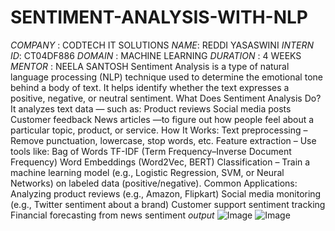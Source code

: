# SENTIMENT-ANALYSIS-WITH-NLP
*COMPANY* : CODTECH IT SOLUTIONS
*NAME*: REDDI YASASWINI 
*INTERN ID*: CT04DF886 
*DOMAIN* : MACHINE LEARNING 
*DURATION* : 4 WEEKS 
*MENTOR* : NEELA SANTOSH 
Sentiment Analysis is a type of natural language processing (NLP) technique used to determine the emotional tone behind a body of text. It helps identify whether the text expresses a positive, negative, or neutral sentiment.
What Does Sentiment Analysis Do?
It analyzes text data — such as:
Product reviews
Social media posts
Customer feedback
News articles
—to figure out how people feel about a particular topic, product, or service.
 How It Works:
Text preprocessing – Remove punctuation, lowercase, stop words, etc.
Feature extraction – Use tools like:
Bag of Words
TF-IDF (Term Frequency–Inverse Document Frequency)
Word Embeddings (Word2Vec, BERT)
Classification – Train a machine learning model (e.g., Logistic Regression, SVM, or Neural Networks) on labeled data (positive/negative).
Common Applications:
Analyzing product reviews (e.g., Amazon, Flipkart)
Social media monitoring (e.g., Twitter sentiment about a brand)
Customer support sentiment tracking
Financial forecasting from news sentiment
*output*
![Image](https://github.com/user-attachments/assets/cef847b8-1061-4af8-b72b-0b4313e32a98)
![Image](https://github.com/user-attachments/assets/40f6cf5e-42b2-4e82-83e6-93328ce9ff49)
